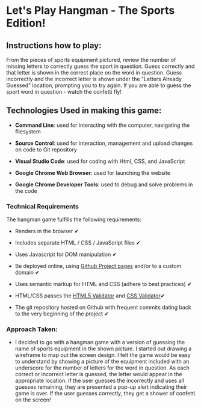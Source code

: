 # Let's Play Hangman - The Sports Edition!

 

## Instructions how to play:

From the pieces of sports equipment pictured, review the number of missing letters to correctly guess the sport in question. Guess correctly and that letter is shown in the correct place on the word in question. Guess incorrectly and the incorrect letter is shown under the "Letters Already Guessed" location, prompting you to try again. If you are able to guess the sport word in question - watch the confetti fly!

## Technologies Used in making this game:

- **Command Line**: used for interacting with the computer, navigating the filesystem

- **Source Control**: used for interaction, management and upload changes on code to Git repository

- **Visual Studio Code**: used for coding with Html, CSS, and JavaScript

- **Google Chrome Web Browser**: used for launching the website

- **Google Chrome Developer Tools**: used to debug and solve problems in the code

 

### Technical Requirements

The hangman game fulfills the following requirements:

- Renders in the browser ✔

- Includes separate HTML / CSS / JavaScript files ✔

- Uses Javascript for DOM manipulation ✔

- Be deployed online, using [Github Project pages](https://pages.github.com) and/or to a custom domain ✔

- Uses semantic markup for HTML and CSS (adhere to best practices) ✔

- HTML/CSS passes the [HTML5 Validator](https://html5.validator.nu) and [CSS Validator](https://jigsaw.w3.org/css-validator/)✔

- The git repository hosted on Github with frequent commits dating back to the very beginning of the project ✔

### Approach Taken:

- I decided to go with a hangman game with a version of guessing the name of sports equipment in the shown picture. I started out drawing a wireframe to map out the screen design. I felt the game would be easy to understand by showing a picture of the equipment included with an underscore for the number of letters for the word in question. As each correct or incorrect letter is guessed, the letter would appear in the appropriate location. If the user guesses the incorrectly and uses all guesses remaining, they are presented a pop-up alert indicating their game is over. If the user guesses correctly, they get a shower of confetti on the screen!

